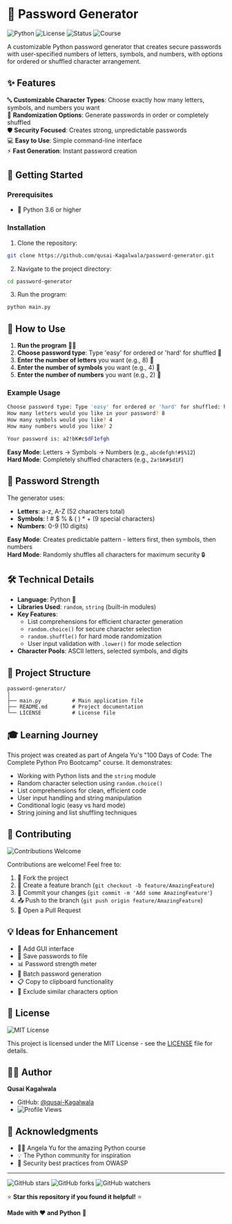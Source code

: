 # 🔐 Password Generator

![Python](https://img.shields.io/badge/Python-3.6+-blue.svg)
![License](https://img.shields.io/badge/License-MIT-green.svg)
![Status](https://img.shields.io/badge/Status-Active-brightgreen.svg)
![Course](https://img.shields.io/badge/Course-Angela%20Yu%20100%20Days-orange.svg)

A customizable Python password generator that creates secure passwords with user-specified numbers of letters, symbols, and numbers, with options for ordered or shuffled character arrangement.

## ✨ Features

🔤 **Customizable Character Types**: Choose exactly how many letters, symbols, and numbers you want  
🎲 **Randomization Options**: Generate passwords in order or completely shuffled  
🛡️ **Security Focused**: Creates strong, unpredictable passwords  
💻 **Easy to Use**: Simple command-line interface  
⚡ **Fast Generation**: Instant password creation  

## 🚀 Getting Started

### Prerequisites

- 🐍 Python 3.6 or higher

### Installation

1. Clone the repository:
```bash
git clone https://github.com/qusai-Kagalwala/password-generator.git
```

2. Navigate to the project directory:
```bash
cd password-generator
```

3. Run the program:
```bash
python main.py
```

## 📖 How to Use

1. **Run the program** 🏃‍♂️
2. **Choose password type**: Type 'easy' for ordered or 'hard' for shuffled 🎯
3. **Enter the number of letters** you want (e.g., 8) 📝
4. **Enter the number of symbols** you want (e.g., 4) 🔣
5. **Enter the number of numbers** you want (e.g., 2) 🔢

### Example Usage

```bash
Choose password type: Type 'easy' for ordered or 'hard' for shuffled: hard
How many letters would you like in your password? 8
How many symbols would you like? 4
How many numbers would you like? 2

Your password is: a2!bK#c$dF1efgh
```

**Easy Mode**: Letters → Symbols → Numbers (e.g., `abcdefgh!#$%12`)  
**Hard Mode**: Completely shuffled characters (e.g., `2a!bK#$d1F`)  

## 🎯 Password Strength

The generator uses:
- **Letters**: a-z, A-Z (52 characters total)
- **Symbols**: ! # $ % & ( ) * + (9 special characters)
- **Numbers**: 0-9 (10 digits)

**Easy Mode**: Creates predictable pattern - letters first, then symbols, then numbers  
**Hard Mode**: Randomly shuffles all characters for maximum security 🔒

## 🛠️ Technical Details

- **Language**: Python 🐍
- **Libraries Used**: `random`, `string` (built-in modules)
- **Key Features**:
  - List comprehensions for efficient character generation
  - `random.choice()` for secure character selection
  - `random.shuffle()` for hard mode randomization
  - User input validation with `.lower()` for mode selection
- **Character Pools**: ASCII letters, selected symbols, and digits

## 📁 Project Structure

```
password-generator/
│
├── main.py          # Main application file
├── README.md        # Project documentation
└── LICENSE          # License file
```

## 🎓 Learning Journey

This project was created as part of Angela Yu's "100 Days of Code: The Complete Python Pro Bootcamp" course. It demonstrates:

- Working with Python lists and the `string` module
- Random character selection using `random.choice()`
- List comprehensions for clean, efficient code
- User input handling and string manipulation
- Conditional logic (easy vs hard mode)
- String joining and list shuffling techniques

## 🤝 Contributing

![Contributions Welcome](https://img.shields.io/badge/Contributions-Welcome-brightgreen.svg)

Contributions are welcome! Feel free to:

1. 🍴 Fork the project
2. 🌟 Create a feature branch (`git checkout -b feature/AmazingFeature`)
3. 💾 Commit your changes (`git commit -m 'Add some AmazingFeature'`)
4. 📤 Push to the branch (`git push origin feature/AmazingFeature`)
5. 🎉 Open a Pull Request

## 💡 Ideas for Enhancement

- 🎨 Add GUI interface
- 💾 Save passwords to file
- 📊 Password strength meter
- 🔄 Batch password generation
- 📋 Copy to clipboard functionality
- 🚫 Exclude similar characters option

## 📄 License

![MIT License](https://img.shields.io/badge/License-MIT-yellow.svg)

This project is licensed under the MIT License - see the [LICENSE](LICENSE) file for details.

## 👨‍💻 Author

**Qusai Kagalwala**
- GitHub: [@qusai-Kagalwala](https://github.com/qusai-Kagalwala)
- ![Profile Views](https://komarev.com/ghpvc/?username=qusai-Kagalwala&color=blue)

## 🙏 Acknowledgments

- 👩‍🏫 Angela Yu for the amazing Python course
- 💡 The Python community for inspiration
- 🔐 Security best practices from OWASP

---

![GitHub stars](https://img.shields.io/github/stars/qusai-Kagalwala/password-generator?style=social)
![GitHub forks](https://img.shields.io/github/forks/qusai-Kagalwala/password-generator?style=social)
![GitHub watchers](https://img.shields.io/github/watchers/qusai-Kagalwala/password-generator?style=social)

⭐ **Star this repository if you found it helpful!** ⭐

**Made with ❤️ and Python** 🐍
